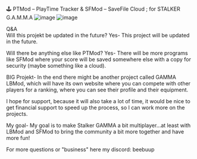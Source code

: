 🕹️ PTMod – PlayTime Tracker & SFMod – SaveFile Cloud ; for STALKER G.A.M.M.A
![image](https://github.com/user-attachments/assets/e07c86af-5b00-4691-a7a8-8ab8e9b71ca4)
![image](https://github.com/user-attachments/assets/844b0f32-917b-4f53-ace3-79549302e2a6)





Q&A   
Will this projekt be updated in the future?
Yes-
This project will be updated in the future.



Will there be anything else like PTMod?
Yes-
There will be more programs like SFMod where your score will be saved somewhere else with a copy for security (maybe something like a cloud).



BIG Projekt-
In the end there might be another project called GAMMA LBMod, which will have its own website where you can compete with other players for a ranking, where you can see their profile and their equipment.

I hope for support, because it will also take a lot of time, it would be nice to get financial support to speed up the process, so I can work more on the projects.

My goal-
My goal is to make Stalker GAMMA a bit multiplayer...at least with LBMod and SFMod to bring the community a bit more together and have more fun!


For more questions or "business" here my discord: beebuup
